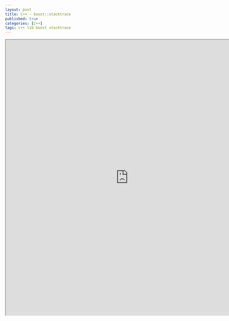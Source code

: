 ```yaml
---
layout: post
title: C++ - boost::stacktrace
published: true
categories: [C++]
tags: c++ lib boost stacktrace
---
```

<iframe width="800" height="900" src="https://docs.google.com/document/d/e/2PACX-1vRNiqpfTid2kdXUqqFEkrWBsrsaJc18JUBpcvSmnrc09UuCXjTslQgWal8j2gNA2sT-j-fvps1zGWeM/pub?embedded=true"></iframe>    
  

